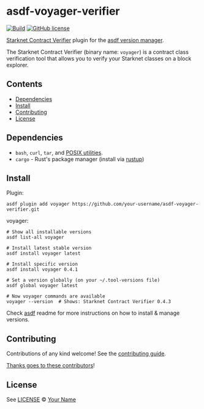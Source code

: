 # asdf-voyager-verifier

[![Build](https://github.com/your-username/asdf-voyager-verifier/workflows/Build/badge.svg)](https://github.com/your-username/asdf-voyager-verifier/actions)
[![GitHub license](https://img.shields.io/github/license/your-username/asdf-voyager-verifier?color=blue)](https://github.com/your-username/asdf-voyager-verifier/blob/main/LICENSE)

[Starknet Contract Verifier](https://github.com/NethermindEth/voyager-verifier) plugin for the [asdf version manager](https://asdf-vm.com).

The Starknet Contract Verifier (binary name: `voyager`) is a contract class verification tool that allows you to verify your Starknet classes on a block explorer.

## Contents

- [Dependencies](#dependencies)
- [Install](#install)
- [Contributing](#contributing)
- [License](#license)

## Dependencies

- `bash`, `curl`, `tar`, and [POSIX utilities](https://pubs.opengroup.org/onlinepubs/9699919799/idx/utilities.html).
- `cargo` - Rust's package manager (install via [rustup](https://rustup.rs/))

## Install

Plugin:

```shell
asdf plugin add voyager https://github.com/your-username/asdf-voyager-verifier.git
```

voyager:

```shell
# Show all installable versions
asdf list-all voyager

# Install latest stable version
asdf install voyager latest

# Install specific version
asdf install voyager 0.4.1

# Set a version globally (on your ~/.tool-versions file)
asdf global voyager latest

# Now voyager commands are available
voyager --version  # Shows: Starknet Contract Verifier 0.4.3
```

Check [asdf](https://github.com/asdf-vm/asdf) readme for more instructions on how to
install & manage versions.

## Contributing

Contributions of any kind welcome! See the [contributing guide](contributing.md).

[Thanks goes to these contributors](https://github.com/your-username/asdf-voyager-verifier/graphs/contributors)!

## License

See [LICENSE](LICENSE) © [Your Name](https://github.com/your-username/)
